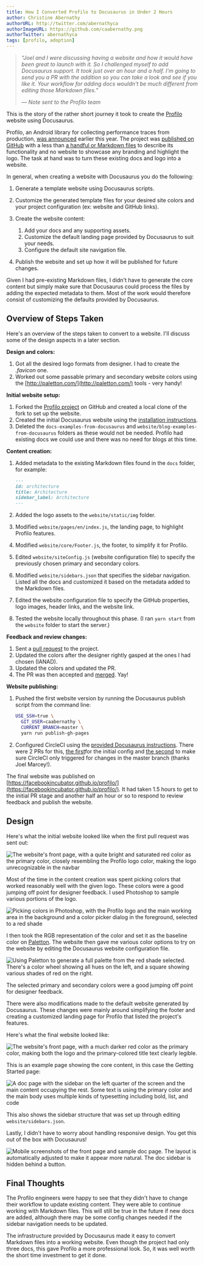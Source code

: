 ```yaml
---
title: How I Converted Profilo to Docusaurus in Under 2 Hours
author: Christine Abernathy
authorURL: http://twitter.com/abernathyca
authorImageURL: https://github.com/caabernathy.png
authorTwitter: abernathyca
tags: [profilo, adoption]
---
```


> *“Joel and I were discussing having a website and how it would have been great to launch with it. So I challenged myself to add Docusaurus support. It took just over an hour and a half. I'm going to send you a PR with the addition so you can take a look and see if you like it. Your workflow for adding docs wouldn't be much different from editing those Markdown files.”*
>
> *— Note sent to the Profilo team*

This is the story of the rather short journey it took to create the [Profilo](https://facebookincubator.github.io/profilo/) website using Docusaurus.

Profilo, an Android library for collecting performance traces from production, [was announced](https://code.fb.com/android/profilo-understanding-app-performance-in-the-wild/) earlier this year. The project was [published on GitHub](https://github.com/facebookincubator/profilo/tree/802042f90f990998a272387e371b893af52465b8) with a less than [a handful or Markdown files](https://github.com/facebookincubator/profilo/tree/802042f90f990998a272387e371b893af52465b8/docs) to describe its functionality and no website to showcase any branding and highlight the logo. The task at hand was to turn these existing docs and logo into a website.

<!--truncate-->

In general, when creating a website with Docusaurus you do the following:

1. Generate a template website using Docusaurus scripts.
2. Customize the generated template files for your desired site colors and your project configuration (ex: website and GitHub links).
3. Create the website content:

   1. Add your docs and any supporting assets.
   2. Customize the default landing page provided by Docusaurus to suit your needs.
   3. Configure the default site navigation file.
4. Publish the website and set up how it will be published for future changes.

Given I had pre-existing Markdown files, I didn't have to generate the core content but simply make sure that Docusaurus could process the files by adding the expected metadata to them. Most of the work would therefore consist of customizing the defaults provided by Docusaurus.

## Overview of Steps Taken

Here's an overview of the steps taken to convert to a website. I'll discuss some of the design aspects in a later section.

**Design and colors:**

1. Got all the desired logo formats from designer. I had to create the *.favicon* one.
2. Worked out some passable primary and secondary website colors using the [http://paletton.com/](http://paletton.com/) tools - very handy!

**Initial website setup:**

1. Forked the [Profilo project](https://github.com/facebookincubator/profilo/) on GitHub and created a local clone of the fork to set up the website.
2. Created the initial Docusaurus website using the [installation instructions](https://v1.docusaurus.io/docs/en/installation.html).
3. Deleted the `docs-examples-from-docusaurus` and `website/blog-examples-from-docusaurus` folders as these would not be needed. Profilo had existing docs we could use and there was no need for blogs at this time.

**Content creation:**

1. Added metadata to the existing Markdown files found in the `docs` folder, for example:

   ```md
   ---
   id: architecture
   title: Architecture
   sidebar_label: Architecture
   ---
   ```

2. Added the logo assets to the `website/static/img` folder.

3. Modified `website/pages/en/index.js`, the landing page, to highlight Profilo features.

4. Modified `website/core/Footer.js`, the footer, to simplify it for Profilo.

5. Edited `website/siteConfig.js` (website configuration file) to specify the previously chosen primary and secondary colors.

6. Modified `website/sidebars.json` that specifies the sidebar navigation. Listed all the docs and customized it based on the metadata added to the Markdown files.

7. Edited the website configuration file to specify the GitHub properties, logo images, header links, and the website link.

8. Tested the website locally throughout this phase. (I ran `yarn start` from the `website` folder to start the server.)

**Feedback and review changes:**

1. Sent a [pull request](https://github.com/facebookincubator/profilo/pull/6) to the project.
2. Updated the colors after the designer rightly gasped at the ones I had chosen (IANAD).
3. Updated the colors and updated the PR.
4. The PR was then accepted and [merged](https://github.com/facebookincubator/profilo/commit/6ad033aaf5a7d54e6d842f45a5bccd051a8e45ad). Yay!

**Website publishing:**

1. Pushed the first website version by running the Docusaurus publish script from the command line:

   ```bash
   USE_SSH=true \
     GIT_USER=caabernathy \
     CURRENT_BRANCH=master \
     yarn run publish-gh-pages
   ```

2. Configured CircleCI using the [provided Docusaurus instructions](https://v1.docusaurus.io/docs/en/publishing.html#automating-deployments-using-continuous-integration). There were 2 PRs for this, [the first](https://github.com/facebookincubator/profilo/pull/8)for the initial config and [the second](https://github.com/facebookincubator/profilo/pull/12) to make sure CircleCI only triggered for changes in the master branch (thanks Joel Marcey!).

The final website was published on [https://facebookincubator.github.io/profilo/](https://facebookincubator.github.io/profilo/). It had taken 1.5 hours to get to the initial PR stage and another half an hour or so to respond to review feedback and publish the website.

## Design

Here's what the initial website looked like when the first pull request was sent out:

![The website's front page, with a quite bright and saturated red color as the primary color, closely resembling the Profilo logo color, making the logo unrecognizable in the navbar](/img/profilo_blog_post_website_initial.png)

Most of the time in the content creation was spent picking colors that worked reasonably well with the given logo. These colors were a good jumping off point for designer feedback. I used Photoshop to sample various portions of the logo.

![Picking colors in Photoshop, with the Profilo logo and the main working area in the background and a color picker dialog in the foreground, selected to a red shade](/img/profilo_blog_post_photoshop_color_picker.png)

I then took the RGB representation of the color and set it as the baseline color on [Paletton](http://paletton.com/). The website then gave me various color options to try on the website by editing the Docusaurus website configuration file.

![Using Paletton to generate a full palette from the red shade selected. There's a color wheel showing all hues on the left, and a square showing various shades of red on the right.](/img/profilo_blog_post_palette_website_color_picker.png)

The selected primary and secondary colors were a good jumping off point for designer feedback.

There were also modifications made to the default website generated by Docusaurus. These changes were mainly around simplifying the footer and creating a customized landing page for Profilo that listed the project's features.

Here's what the final website looked like:

![The website's front page, with a much darker red color as the primary color, making both the logo and the primary-colored title text clearly legible.](/img/profilo_blog_post_website_final.png)

This is an example page showing the core content, in this case the Getting Started page:

![A doc page with the sidebar on the left quarter of the screen and the main content occupying the rest. Some text is using the primary color and the main body uses multiple kinds of typesetting including bold, list, and code](/img/profilo_blog_post_website_final_docs.png)

This also shows the sidebar structure that was set up through editing `website/sidebars.json`.

Lastly, I didn't have to worry about handling responsive design. You get this out of the box with Docusaurus!

![Mobile screenshots of the front page and sample doc page. The layout is automatically adjusted to make it appear more natural. The doc sidebar is hidden behind a button.](/img/profilo_blog_post_android_ios.png)

## Final Thoughts

The Profilo engineers were happy to see that they didn't have to change their workflow to update existing content. They were able to continue working with Markdown files. This will still be true in the future if new docs are added, although there may be some config changes needed if the sidebar navigation needs to be updated.

The infrastructure provided by Docusaurus made it easy to convert Markdown files into a working website. Even though the project had only three docs, this gave Profilo a more professional look. So, it was well worth the short time investment to get it done.
